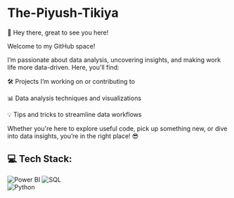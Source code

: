 # The-Piyush-Tikiya

👋 Hey there, great to see you here!

Welcome to my GitHub space!

I’m passionate about data analysis, uncovering insights, and making work life more data-driven. Here, you'll find:

🛠️ Projects I’m working on or contributing to

📊 Data analysis techniques and visualizations

💡 Tips and tricks to streamline data workflows

Whether you're here to explore useful code, pick up something new, or dive into data insights, you’re in the right place! 😎










## 💻 Tech Stack:  

![Power BI](https://img.shields.io/badge/Power%20BI-F2C811?logo=powerbi&logoColor=black) 
![SQL](https://img.shields.io/badge/SQL-4479A1?logo=microsoft-sql-server&logoColor=white)  
![Python](https://img.shields.io/badge/Python-3776AB?logo=python&logoColor=white) 
